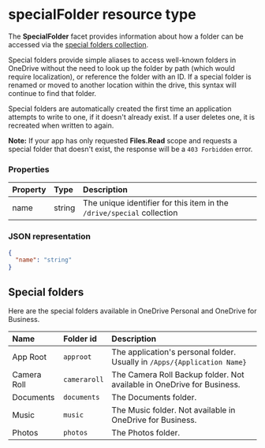 # specialFolder resource type

The **SpecialFolder** facet provides information about how a folder can be
accessed via the [special folders collection](../api/drive_special.md).

Special folders provide simple aliases to access well-known folders in OneDrive
without the need to look up the folder by path (which would require
localization), or reference the folder with an ID. If a special folder is
renamed or moved to another location within the drive, this syntax will continue
to find that folder.

Special folders are automatically created the first time an application attempts
to write to one, if it doesn't already exist. If a user deletes one, it is
recreated when written to again.

**Note:** If your app has only requested **Files.Read** scope and requests a
special folder that doesn't exist, the response will be a `403 Forbidden` error.

### Properties
| Property  | Type   | Description                                                            |
|:----------|:-------|:-----------------------------------------------------------------------|
| name      | string | The unique identifier for this item in the `/drive/special` collection |

### JSON representation

<!-- {
  "blockType": "resource",
  "optionalProperties": [

  ],
  "@odata.type": "microsoft.graph.specialFolder"
}-->
```json
{
  "name": "string"
}

```

## Special folders

Here are the special folders available in OneDrive Personal and OneDrive for Business.

| Name        | Folder id    | Description                                                              |
|:------------|:-------------|:-------------------------------------------------------------------------|
| App Root    | `approot`    | The application's personal folder. Usually in `/Apps/{Application Name}` |
| Camera Roll | `cameraroll` | The Camera Roll Backup folder. Not available in OneDrive for Business.   |
| Documents   | `documents`  | The Documents folder.                                                    |
| Music       | `music`      | The Music folder. Not available in OneDrive for Business.                |
| Photos      | `photos`     | The Photos folder.                                                       |


<!-- uuid: 8fcb5dbc-d5aa-4681-8e31-b001d5168d79
2015-10-25 14:57:30 UTC -->
<!-- {
  "type": "#page.annotation",
  "description": "specialFolder resource",
  "keywords": "",
  "section": "documentation",
  "tocPath": ""
}-->
